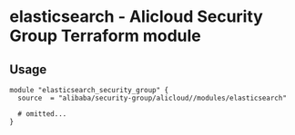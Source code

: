 # elasticsearch - Alicloud Security Group Terraform module

## Usage

```hcl
module "elasticsearch_security_group" {
  source  = "alibaba/security-group/alicloud//modules/elasticsearch"

  # omitted...
}
```

<!-- BEGINNING OF PRE-COMMIT-TERRAFORM DOCS HOOK -->
<!-- END OF PRE-COMMIT-TERRAFORM DOCS HOOK -->
